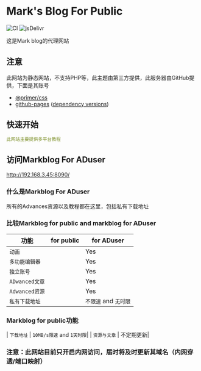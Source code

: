 # Mark's Blog For Public

![CI](https://github.com/rundocs/jekyll-rtd-theme/workflows/CI/badge.svg?branch=develop)
![jsDelivr](https://data.jsdelivr.com/v1/package/gh/rundocs/jekyll-rtd-theme/badge)

这是Mark blog的代理网站

## 注意

此网站为静态网站，不支持PHP等，此主题由第三方提供，此服务器由GitHub提供，下面是其账号

- [@primer/css](https://github.com/primer/css)
- [github-pages](https://github.com/github/pages-gem) ([dependency versions](https://pages.github.com/versions/))

## 快速开始

```yml
此网站主要提供多平台教程
```



## 访问Markblog For ADuser

http://192.168.3.45:8090/

### 什么是Markblog For ADuser
所有的Advances资源以及教程都在这里，包括私有下载地址


### 比较Markblog for public and markblog for ADuser

| 功能          |  for public          |  for ADuser       |
| ------------- | -------------------- | ----------------- |
| `动画 `       |                      | Yes               |
| `多功能编辑器` |                      | Yes               |
| `独立账号`     |                      | Yes               |
| `ADwanced文章`|                       | Yes              |
| `Adwanced资源`|                       | Yes              |
| `私有下载地址`  |                    | `不限速` and `无时限`|

### Markblog for public功能
| `下载地址`  | `10MB/s限速` and `1天时限`|
| `资源与文章`  | 不定期更新|

### 注意：此网站目前只开启内网访问，届时将及时更新其域名（内网穿透/端口映射）
